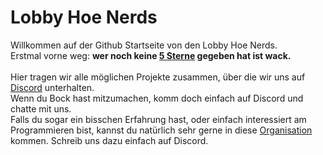 <html>
    <body>
        <h1>Lobby Hoe Nerds</h1>
        <p>
        Willkommen auf der Github Startseite von den Lobby Hoe Nerds. </br>
        Erstmal vorne weg: <b>wer noch keine <a href="https://open.spotify.com/show/6UUIXmp1V0fK4ZpK7vzAbQ" target="_blank">5 Sterne</a> gegeben hat ist wack. </b></br></br>
        Hier tragen wir alle möglichen Projekte zusammen, über die wir uns auf <a href="https://discord.com/channels/805824808537423932/962345420544180268" target="_blank">Discord</a> unterhalten.</br>
        Wenn du Bock hast mitzumachen, komm doch einfach auf Discord und chatte mit uns. <br>
        Falls du sogar ein bisschen Erfahrung hast, oder einfach interessiert am Programmieren bist, kannst du natürlich sehr gerne in diese <a href="https://github.com/Lobby-Hoes/" target="_blank">Organisation</a> kommen. Schreib uns dazu einfach auf Discord.</br>
        </p>
    </body>
</html>
